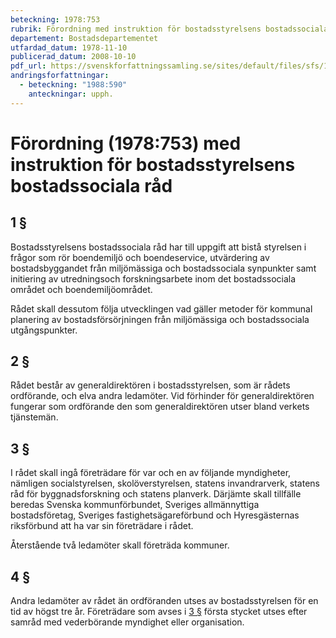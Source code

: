 ```yaml
---
beteckning: 1978:753
rubrik: Förordning med instruktion för bostadsstyrelsens bostadssociala råd
departement: Bostadsdepartementet
utfardad_datum: 1978-11-10
publicerad_datum: 2008-10-10
pdf_url: https://svenskforfattningssamling.se/sites/default/files/sfs/1978-11/SFS1978-753.pdf
andringsforfattningar:
  - beteckning: "1988:590"
    anteckningar: upph.
---
```


# Förordning (1978:753) med instruktion för bostadsstyrelsens bostadssociala råd

## 1 §

Bostadsstyrelsens bostadssociala råd har till uppgift att bistå styrelsen i frågor som rör boendemiljö och boendeservice, utvärdering av bostadsbyggandet från miljömässiga och bostadssociala synpunkter samt initiering av utredningsoch forskningsarbete inom det bostadssociala området och boendemiljöområdet.

Rådet skall dessutom följa utvecklingen vad gäller metoder för kommunal planering av bostadsförsörjningen från miljömässiga och bostadssociala utgångspunkter.

## 2 §

Rådet består av generaldirektören i bostadsstyrelsen, som är rådets ordförande, och elva andra ledamöter. Vid förhinder för generaldirektören fungerar som ordförande den som generaldirektören utser bland verkets tjänstemän.

## 3 §

I rådet skall ingå företrädare för var och en av följande myndigheter, nämligen socialstyrelsen, skolöverstyrelsen, statens invandrarverk, statens råd för byggnadsforskning och statens planverk. Därjämte skall tillfälle beredas Svenska kommunförbundet, Sveriges allmännyttiga bostadsföretag, Sveriges fastighetsägareförbund och Hyresgästernas riksförbund att ha var sin företrädare i rådet.

Återstående två ledamöter skall företräda kommuner.

## 4 §

Andra ledamöter av rådet än ordföranden utses av bostadsstyrelsen för en tid av högst tre år. Företrädare som avses i [3 §](#3) första stycket utses efter samråd med vederbörande myndighet eller organisation.